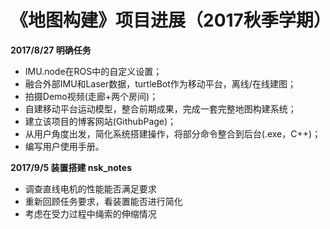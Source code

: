 # 《地图构建》项目进展（2017秋季学期）

**2017/8/27  明确任务**
- IMU.node在ROS中的自定义设置；
- 融合外部IMU和Laser数据，turtleBot作为移动平台，离线/在线建图；
- 拍摄Demo视频(走廊+两个房间)；
- 自建移动平台运动模型，整合前期成果，完成一套完整地图构建系统；
- 建立该项目的博客网站(GithubPage)；
- 从用户角度出发，简化系统搭建操作，将部分命令整合到后台(.exe，C++)；
- 编写用户使用手册。

**2017/9/5  装置搭建 nsk_notes**
- 调查直线电机的性能能否满足要求
- 重新回顾任务要求，看装置能否进行简化
- 考虑在受力过程中绳索的伸缩情况